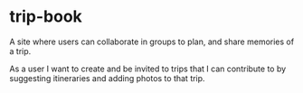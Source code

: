 # trip-book
A site where users can collaborate in groups to plan, and share memories of a trip.

As a user I want to create and be invited to trips that I can contribute to by suggesting itineraries and adding photos to that trip.
